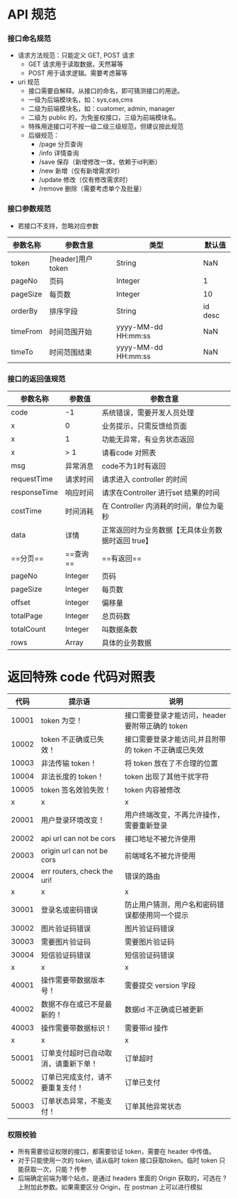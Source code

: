 
# API 规范

### 接口命名规范
- 请求方法规范：只能定义 GET, POST 请求
  - GET 请求用于读取数据，天然幂等
  - POST 用于请求逻辑。需要考虑幂等
- uri 规范
  - 接口需要自解释。从接口的命名，即可猜测接口的用途。
  - 一级为后端模块名，如：sys,cas,cms
  - 二级为前端模块名，如：cuatomer, admin, manager
  - 二级为 public 的，为免鉴权接口，三级为前端模块名。
  - 特殊用途接口可不按一级二级三级规范，但建议按此规范
  - 后缀规范：
    - /page 分页查询
    - /info 详情查询
    - /save 保存（新增修改一体，依赖于id判断）
    - /new 新增（仅有新增需求时）
    - /update 修改（仅有修改需求时）
    - /remove 删除（需要考虑单个及批量）


### 接口参数规范
- 若接口不支持，忽略对应参数

| 参数名称     | 参数含意            | 类型                    | 默认值     |
|----------|-----------------|-----------------------|---------|
| token    | [header]用户token | String                | NaN     |
| pageNo   | 页码              | Integer               | 1       |
| pageSize | 每页数             | Integer               | 10      |
| orderBy  | 排序字段            | String                | id desc |
| timeFrom | 时间范围开始          | yyyy-MM-dd HH\:mm\:ss | NaN     |
| timeTo   | 时间范围结束          | yyyy-MM-dd HH\:mm\:ss | NaN     |

### 接口的返回值规范
| 参数名称         | 参数值     | 参数含意                        |
|--------------|---------|-----------------------------|
| code         | -1      | 系统错误，需要开发人员处理               |
| x            | 0       | 业务提示，只需反馈给页面                |
| x            | 1       | 功能无异常，有业务状态返回               |
| x            | \> 1    | 请看code 对照表                  |
| msg          | 异常消息    | code不为1时有返回                 |
| requestTime  | 请求时间    | 请求进入  controller 的时间        |
| responseTime | 响应时间    | 请求在Controller 进行set 结果的时间   |
| costTime     | 时间消耗    | 在 Controller 内消耗的时间，单位为毫秒   |
| data         | 详情      | 正常返回时为业务数据【无具体业务数据时返回 true】 |
| ==分页==       | ==查询==  | ==有返回==                     |
| pageNo       | Integer | 页码                          |
| pageSize     | Integer | 每页数                         |
| offset       | Integer | 偏移量                         |
| totalPage    | Integer | 总页码数                        |
| totalCount   | Integer | 叫数据条数                       |
| rows         | Array   | 具体的业务数据                     |

# 返回特殊 code 代码对照表

| 代码    | 提示语                         | 说明                             |
|-------|-----------------------------|--------------------------------|
| 10001 | token 为空！                   | 接口需要登录才能访问，header 要附带正确的 token |
| 10002 | token 不正确或已失效！              | 接口需要登录才能访问,并且附带的 token 不正确或已失效 |
| 10003 | 非法传输 token！                 | 将 token 放在了不合理的位置              |
| 10004 | 非法长度的 token！                | token 出现了其他干扰字符                |
| 10005 | token 签名效验失败！               | token 内容被修改                    |
| x     | x                           | x                              |
| 20001 | 用户登录环境改变！                   | 用户终端改变，不再允许操作，需要重新登录           |
| 20002 | api url can not be cors     | 接口地址不被允许使用                     |
| 20003 | origin url can not be cors  | 前端域名不被允许使用                     |
| 20004 | err routers, check the uri! | 错误的路由                          |
| x     | x                           | x                              |
| 30001 | 登录名或密码错误                    | 防止用户猜测，用户名和密码错误都使用同一个提示        |
| 30002 | 图片验证码错误                     | 图片验证码错误                        |
| 30003 | 需要图片验证码                     | 需要图片验证码                        |
| 30004 | 短信验证码错误                     | 短信验证码错误                        |
| x     | x                           | x                              |
| 40001 | 操作需要带数据版本号！                 | 需要提交 version 字段                |
| 40002 | 数据不存在或已不是最新的！               | 数据id 不正确或已被更新                  |
| 40003 | 操作需要带数据标识！                  | 需要带id 操作                       |
| x     | x                           | x                              |
| 50001 | 订单支付超时已自动取消，请重新下单！          | 订单超时                           |
| 50002 | 订单已完成支付，请不要重复支付！            | 订单已支付                          |
| 50003 | 订单状态异常，不能支付！                | 订单其他异常状态                       |

### 权限校验
- 所有需要验证权限的接口，都需要验证 token，需要在 header 中传值。
- 对于只能使用一次的 token, 请从临时 token 接口获取token。临时 token 只能获取一次，只能 ? 传参
- 后端确定前端为哪个站点，是通过 headers 里面的 Origin 获取的，可选在 ? 上附加此参数。如果需要区分 Origin，在 postman 上可以进行模拟